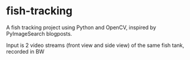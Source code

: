 # fish-tracking
A fish tracking project using Python and OpenCV, inspired by PyImageSearch blogposts.

Input is 2 video streams (front view and side view) of the same fish tank, recorded in BW
